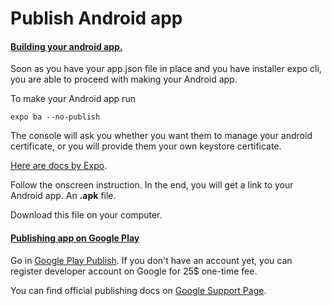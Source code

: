 # Publish Android app

#### [Building your android app. ](https://mobidonia.support-hub.io/articles/publish-android-app#building-your-android-app) <a id="building-your-android-app"></a>

Soon as you have your app.json file in place and you have installer expo cli, you are able to proceed with making your Android app. 

To make your Android app run 

```text
expo ba --no-publish
```

The console will ask you whether you want them to manage your android certificate, or you will provide them your own keystore certificate.  

[Here are docs by Expo](https://docs.expo.io/versions/latest/distribution/building-standalone-apps/#if-you-choose-to-build-for-android).

Follow the onscreen instruction. In the end, you will get a link to your Android app. An **.apk** file.

Download this file on your computer. 

#### [Publishing app on Google Play](https://mobidonia.support-hub.io/articles/publish-android-app#publishing-app-on-google-play) <a id="publishing-app-on-google-play"></a>

Go in [Google Play Publish](https://play.google.com/apps/publish). If you don't have an account yet, you can register developer account on Google for 25$ one-time fee. 

You can find official publishing docs on [Google Support Page](https://support.google.com/googleplay/android-developer/answer/113469?hl=en&ref_topic=7072031).

